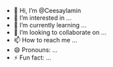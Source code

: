 - 👋 Hi, I’m @Ceesaylamin
- 👀 I’m interested in ...
- 🌱 I’m currently learning ...
- 💞️ I’m looking to collaborate on ...
- 📫 How to reach me ...
- 😄 Pronouns: ...
- ⚡ Fun fact: ...

<!---
Ceesaylamin/Ceesaylamin is a ✨ special ✨ repository because its `README.md` (this file) appears on your GitHub profile.
You can click the Preview link to take a look at your changes.
--->
